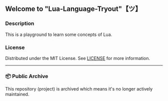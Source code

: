 ## Welcome to "Lua-Language-Tryout"【ツ】

### Description

This is a playground to learn some concepts of Lua.

### License

Distributed under the MIT License. See [LICENSE](https://github.com/sven-seyfert/Lua-Language-Tryout/blob/main/LICENSE.md) for more information.

---

### 📦 Public Archive

This repository (project) is archived which means it's no longer actively maintained.
